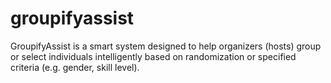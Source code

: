 # groupifyassist
GroupifyAssist is a smart system designed to help organizers (hosts) group or select individuals intelligently based on randomization or specified criteria (e.g. gender, skill level).
